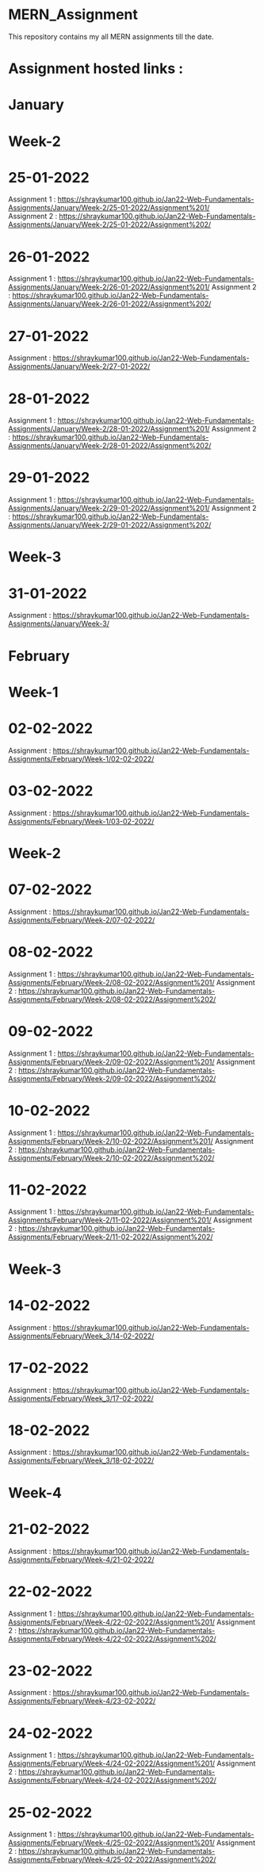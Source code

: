 # MERN_Assignment
This repository contains my all MERN assignments till the date.
# Assignment hosted links :

# January

# Week-2
# 25-01-2022 
Assignment 1 : https://shraykumar100.github.io/Jan22-Web-Fundamentals-Assignments/January/Week-2/25-01-2022/Assignment%201/  
Assignment 2 : https://shraykumar100.github.io/Jan22-Web-Fundamentals-Assignments/January/Week-2/25-01-2022/Assignment%202/

# 26-01-2022
Assignment 1 : https://shraykumar100.github.io/Jan22-Web-Fundamentals-Assignments/January/Week-2/26-01-2022/Assignment%201/
Assignment 2 : https://shraykumar100.github.io/Jan22-Web-Fundamentals-Assignments/January/Week-2/26-01-2022/Assignment%202/

# 27-01-2022
Assignment : https://shraykumar100.github.io/Jan22-Web-Fundamentals-Assignments/January/Week-2/27-01-2022/

# 28-01-2022
Assignment 1 : https://shraykumar100.github.io/Jan22-Web-Fundamentals-Assignments/January/Week-2/28-01-2022/Assignment%201/
Assignment 2 : https://shraykumar100.github.io/Jan22-Web-Fundamentals-Assignments/January/Week-2/28-01-2022/Assignment%202/

# 29-01-2022
Assignment 1 : https://shraykumar100.github.io/Jan22-Web-Fundamentals-Assignments/January/Week-2/29-01-2022/Assignment%201/
Assignment 2 : https://shraykumar100.github.io/Jan22-Web-Fundamentals-Assignments/January/Week-2/29-01-2022/Assignment%202/

# Week-3
# 31-01-2022
Assignment : https://shraykumar100.github.io/Jan22-Web-Fundamentals-Assignments/January/Week-3/

# February

# Week-1

# 02-02-2022
Assignment : https://shraykumar100.github.io/Jan22-Web-Fundamentals-Assignments/February/Week-1/02-02-2022/

# 03-02-2022
Assignment : https://shraykumar100.github.io/Jan22-Web-Fundamentals-Assignments/February/Week-1/03-02-2022/

# Week-2

# 07-02-2022
Assignment : https://shraykumar100.github.io/Jan22-Web-Fundamentals-Assignments/February/Week-2/07-02-2022/

# 08-02-2022
Assignment 1 : https://shraykumar100.github.io/Jan22-Web-Fundamentals-Assignments/February/Week-2/08-02-2022/Assignment%201/
Assignment 2 : https://shraykumar100.github.io/Jan22-Web-Fundamentals-Assignments/February/Week-2/08-02-2022/Assignment%202/

# 09-02-2022
Assignment 1 : https://shraykumar100.github.io/Jan22-Web-Fundamentals-Assignments/February/Week-2/09-02-2022/Assignment%201/
Assignment 2 : https://shraykumar100.github.io/Jan22-Web-Fundamentals-Assignments/February/Week-2/09-02-2022/Assignment%202/

# 10-02-2022
Assignment 1 : https://shraykumar100.github.io/Jan22-Web-Fundamentals-Assignments/February/Week-2/10-02-2022/Assignment%201/
Assignment 2 : https://shraykumar100.github.io/Jan22-Web-Fundamentals-Assignments/February/Week-2/10-02-2022/Assignment%202/

# 11-02-2022
Assignment 1 : https://shraykumar100.github.io/Jan22-Web-Fundamentals-Assignments/February/Week-2/11-02-2022/Assignment%201/
Assignment 2 : https://shraykumar100.github.io/Jan22-Web-Fundamentals-Assignments/February/Week-2/11-02-2022/Assignment%202/

# Week-3

# 14-02-2022
Assignment : https://shraykumar100.github.io/Jan22-Web-Fundamentals-Assignments/February/Week_3/14-02-2022/
# 17-02-2022
Assignment : https://shraykumar100.github.io/Jan22-Web-Fundamentals-Assignments/February/Week_3/17-02-2022/

# 18-02-2022
Assignment : https://shraykumar100.github.io/Jan22-Web-Fundamentals-Assignments/February/Week_3/18-02-2022/

# Week-4

# 21-02-2022
Assignment : https://shraykumar100.github.io/Jan22-Web-Fundamentals-Assignments/February/Week-4/21-02-2022/

# 22-02-2022
Assignment 1 : https://shraykumar100.github.io/Jan22-Web-Fundamentals-Assignments/February/Week-4/22-02-2022/Assignment%201/
Assignment 2 : https://shraykumar100.github.io/Jan22-Web-Fundamentals-Assignments/February/Week-4/22-02-2022/Assignment%202/

# 23-02-2022
Assignment : https://shraykumar100.github.io/Jan22-Web-Fundamentals-Assignments/February/Week-4/23-02-2022/

# 24-02-2022
Assignment 1 : https://shraykumar100.github.io/Jan22-Web-Fundamentals-Assignments/February/Week-4/24-02-2022/Assignment%201/
Assignment 2 : https://shraykumar100.github.io/Jan22-Web-Fundamentals-Assignments/February/Week-4/24-02-2022/Assignment%202/

# 25-02-2022
Assignment 1 : https://shraykumar100.github.io/Jan22-Web-Fundamentals-Assignments/February/Week-4/25-02-2022/Assignment%201/
Assignment 2 : https://shraykumar100.github.io/Jan22-Web-Fundamentals-Assignments/February/Week-4/25-02-2022/Assignment%202/